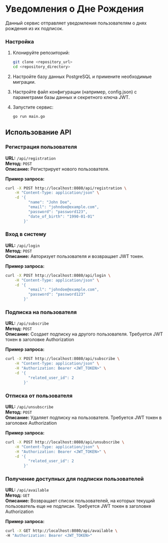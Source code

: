 # Уведомления о Дне Рождения

Данный сервис отправляет уведомления пользователям о днях рождения из их подписок.


### Настройка

1. Клонируйте репозиторий:
    ```sh
    git clone <repository_url>
    cd <repository_directory>
    ```

2. Настройте базу данных PostgreSQL и примените необходимые миграции.

3. Настройте файл конфигурации (например, config.json) с параметрами базы данных и секретного ключа JWT.

4. Запустите сервис:
    ```sh
    go run main.go
    ```

## Использование API

### Регистрация пользователя

**URL:** `/api/registration`  
**Метод:** `POST`  
**Описание:** Регистрирует нового пользователя.

**Пример запроса:**
```sh
curl -X POST http://localhost:8080/api/registration \
    -H "Content-Type: application/json" \
    -d '{
          "name": "John Doe",
          "email": "johndoe@example.com",
          "password": "password123",
          "date_of_birth": "1990-01-01"
        }'
```

### Вход в систему

**URL:** `/api/login`  
**Метод:** `POST`  
**Описание:** Авторизует пользователя и возвращает JWT токен.


**Пример запроса:**
```sh
curl -X POST http://localhost:8080/api/login \
    -H "Content-Type: application/json" \
    -d '{
          "email": "johndoe@example.com",
          "password": "password123"
        }'

```




### Подписка на пользователя


**URL:** `/api/subscribe`  
**Метод:** `POST`  
**Описание:** Создает подписку на другого пользователя. Требуется JWT токен в заголовке Authorization


**Пример запроса:**
```sh
curl -X POST http://localhost:8080/api/subscribe \
    -H "Content-Type: application/json" \
    -H "Authorization: Bearer <JWT_TOKEN>" \
    -d '{
          "related_user_id": 2
        }'

```

### Отписка от пользователя


**URL:** `/api/unsubscribe`  
**Метод:** `POST`  
**Описание:** Удаляет подписку на пользователя. Требуется JWT токен в заголовке Authorization


**Пример запроса:**
```sh
curl -X POST http://localhost:8080/api/unsubscribe \
    -H "Content-Type: application/json" \
    -H "Authorization: Bearer <JWT_TOKEN>" \
    -d '{
          "related_user_id": 2
        }'

```

### Получение доступных для подписки пользователей


**URL:** `/api/available`  
**Метод:** `GET`  
**Описание:** Возвращает список пользователей, на которых текущий пользователь еще не подписан. Требуется JWT токен в заголовке Authorization


**Пример запроса:**
```sh
curl -X GET http://localhost:8080/api/available \
-H "Authorization: Bearer <JWT_TOKEN>"
```
